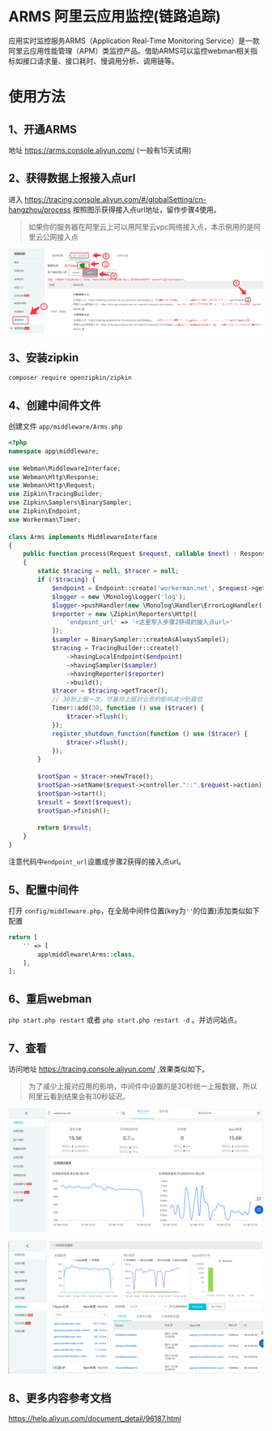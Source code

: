 # ARMS 阿里云应用监控(链路追踪)
应用实时监控服务ARMS（Application Real-Time Monitoring Service）是一款阿里云应用性能管理（APM）类监控产品。借助ARMS可以监控webman相关指标如接口请求量、接口耗时、慢调用分析、调用链等。

# 使用方法

## 1、开通ARMS

地址 https://arms.console.aliyun.com/ (一般有15天试用)

## 2、获得数据上报接入点url
进入 https://tracing.console.aliyun.com/#/globalSetting/cn-hangzhou/process 按照图示获得接入点url地址，留作步骤4使用。
> 如果你的服务器在阿里云上可以用阿里云vpc网络接入点，本示例用的是阿里云公网接入点

![](../img/arms-endpoint.png)

## 3、安装zipkin

```sh
composer require openzipkin/zipkin
```

## 4、创建中间件文件
创建文件 `app/middleware/Arms.php`

```php
<?php
namespace app\middleware;

use Webman\MiddlewareInterface;
use Webman\Http\Response;
use Webman\Http\Request;
use Zipkin\TracingBuilder;
use Zipkin\Samplers\BinarySampler;
use Zipkin\Endpoint;
use Workerman\Timer;

class Arms implements MiddlewareInterface
{
    public function process(Request $request, callable $next) : Response
    {
        static $tracing = null, $tracer = null;
        if (!$tracing) {
            $endpoint = Endpoint::create('workerman.net', $request->getRealIp(), null, 2555);
            $logger = new \Monolog\Logger('log');
            $logger->pushHandler(new \Monolog\Handler\ErrorLogHandler());
            $reporter = new \Zipkin\Reporters\Http([
                'endpoint_url' => '<这里写入步骤2获得的接入点url>'
            ]);
            $sampler = BinarySampler::createAsAlwaysSample();
            $tracing = TracingBuilder::create()
                ->havingLocalEndpoint($endpoint)
                ->havingSampler($sampler)
                ->havingReporter($reporter)
                ->build();
            $tracer = $tracing->getTracer();
            // 30秒上报一次，尽量将上报对业务的影响减少到最低
            Timer::add(30, function () use ($tracer) {
                $tracer->flush();
            });
            register_shutdown_function(function () use ($tracer) {
                $tracer->flush();
            });
        }

        $rootSpan = $tracer->newTrace();
        $rootSpan->setName($request->controller."::".$request->action);
        $rootSpan->start();
        $result = $next($request);
        $rootSpan->finish();

        return $result;
    }
}
```

注意代码中`endpoint_url`设置成步骤2获得的接入点url。

## 5、配置中间件
打开 `config/middleware.php`，在全局中间件位置(key为`''`的位置)添加类似如下配置
```php
return [
    '' => [
        app\middleware\Arms::class,
    ],
];
```

## 6、重启webman
`php start.php restart` 或者 `php start.php restart -d` 。并访问站点。

## 7、查看
访问地址 https://tracing.console.aliyun.com/ ,效果类似如下。
> 为了减少上报对应用的影响，中间件中设置的是30秒统一上报数据，所以阿里云看到结果会有30秒延迟。

![](../img/arms-result.png)


![](../img/arms-result2.png)


## 8、更多内容参考文档
https://help.aliyun.com/document_detail/96187.html